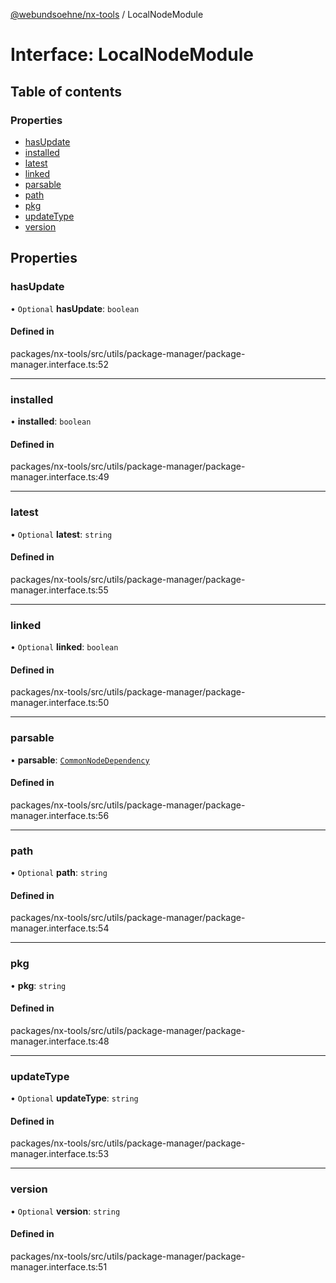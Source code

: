 [@webundsoehne/nx-tools](../README.md) / LocalNodeModule

# Interface: LocalNodeModule

## Table of contents

### Properties

- [hasUpdate](LocalNodeModule.md#hasupdate)
- [installed](LocalNodeModule.md#installed)
- [latest](LocalNodeModule.md#latest)
- [linked](LocalNodeModule.md#linked)
- [parsable](LocalNodeModule.md#parsable)
- [path](LocalNodeModule.md#path)
- [pkg](LocalNodeModule.md#pkg)
- [updateType](LocalNodeModule.md#updatetype)
- [version](LocalNodeModule.md#version)

## Properties

### hasUpdate

• `Optional` **hasUpdate**: `boolean`

#### Defined in

packages/nx-tools/src/utils/package-manager/package-manager.interface.ts:52

___

### installed

• **installed**: `boolean`

#### Defined in

packages/nx-tools/src/utils/package-manager/package-manager.interface.ts:49

___

### latest

• `Optional` **latest**: `string`

#### Defined in

packages/nx-tools/src/utils/package-manager/package-manager.interface.ts:55

___

### linked

• `Optional` **linked**: `boolean`

#### Defined in

packages/nx-tools/src/utils/package-manager/package-manager.interface.ts:50

___

### parsable

• **parsable**: [`CommonNodeDependency`](CommonNodeDependency.md)

#### Defined in

packages/nx-tools/src/utils/package-manager/package-manager.interface.ts:56

___

### path

• `Optional` **path**: `string`

#### Defined in

packages/nx-tools/src/utils/package-manager/package-manager.interface.ts:54

___

### pkg

• **pkg**: `string`

#### Defined in

packages/nx-tools/src/utils/package-manager/package-manager.interface.ts:48

___

### updateType

• `Optional` **updateType**: `string`

#### Defined in

packages/nx-tools/src/utils/package-manager/package-manager.interface.ts:53

___

### version

• `Optional` **version**: `string`

#### Defined in

packages/nx-tools/src/utils/package-manager/package-manager.interface.ts:51
